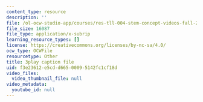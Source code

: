 ```yaml
---
content_type: resource
description: ''
file: /ol-ocw-studio-app/courses/res-tll-004-stem-concept-videos-fall-2013/f3e23612e5cdd66500095142fc1cf18d_0BDi0d1j7u0.srt
file_size: 16087
file_type: application/x-subrip
learning_resource_types: []
license: https://creativecommons.org/licenses/by-nc-sa/4.0/
ocw_type: OCWFile
resourcetype: Other
title: 3play caption file
uid: f3e23612-e5cd-d665-0009-5142fc1cf18d
video_files:
  video_thumbnail_file: null
video_metadata:
  youtube_id: null
---
```

